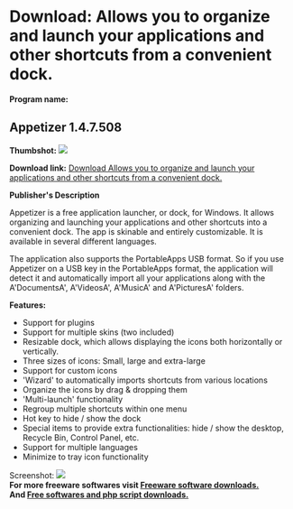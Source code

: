 # Download: Allows you to organize and launch your applications and other shortcuts from a convenient dock.

**Program name:**

## Appetizer 1.4.7.508

  
**Thumbshot:** ![](http://www.freewarefiles.com/screenshot/appetizerbeta_md.jpg)   
  
**Download link:** [Download Allows you to organize and launch your applications and other shortcuts from a convenient dock.](http://freesoftwares.boysofts.com/Appetizer_program_46071.html)  
  


**Publisher's Description**  
  


Appetizer is a free application launcher, or dock, for Windows. It allows organizing and launching your applications and other shortcuts into a convenient dock. The app is skinable and entirely customizable. It is available in several different languages. 

The application also supports the PortableApps USB format. So if you use Appetizer on a USB key in the PortableApps format, the application will detect it and automatically import all your applications along with the A'DocumentsA', A'VideosA', A'MusicA' and A'PicturesA' folders.

**Features:**

  * Support for plugins 
  * Support for multiple skins (two included) 
  * Resizable dock, which allows displaying the icons both horizontally or vertically. 
  * Three sizes of icons: Small, large and extra-large 
  * Support for custom icons 
  * 'Wizard' to automatically imports shortcuts from various locations 
  * Organize the icons by drag & dropping them 
  * 'Multi-launch' functionality 
  * Regroup multiple shortcuts within one menu 
  * Hot key to hide / show the dock 
  * Special items to provide extra functionalities: hide / show the desktop, Recycle Bin, Control Panel, etc. 
  * Support for multiple languages 
  * Minimize to tray icon functionality 

  
  
Screenshot: ![](http://www.freewarefiles.com/screenshot/appetizerbeta.jpg)   
**For more freeware softwares visit [Freeware software downloads.](http://freesoftwares.boysofts.com/)**   
**And [Free softwares and php script downloads.](http://www.boysofts.com/)**
